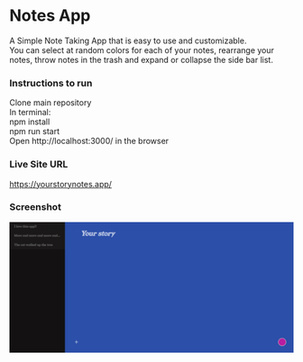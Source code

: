 # Notes App

A Simple Note Taking App that is easy to use and customizable. <br />
You can select at random colors for each of your notes, rearrange your notes, throw notes in the trash and expand or collapse the side bar list.

### Instructions to run
Clone main repository <br />
In terminal: <br />
npm install <br />
npm run start <br />
Open http://localhost:3000/ in the browser

### Live Site URL
https://yourstorynotes.app/

### Screenshot
![Screen Shot](src/images/screenshot.jpg?raw=true "Screen Shot")
